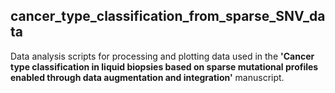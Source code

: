 ## cancer_type_classification_from_sparse_SNV_data
Data analysis scripts for processing and plotting data used in the **'Cancer type classification in liquid biopsies based on sparse mutational profiles enabled through data augmentation and integration'** manuscript.


